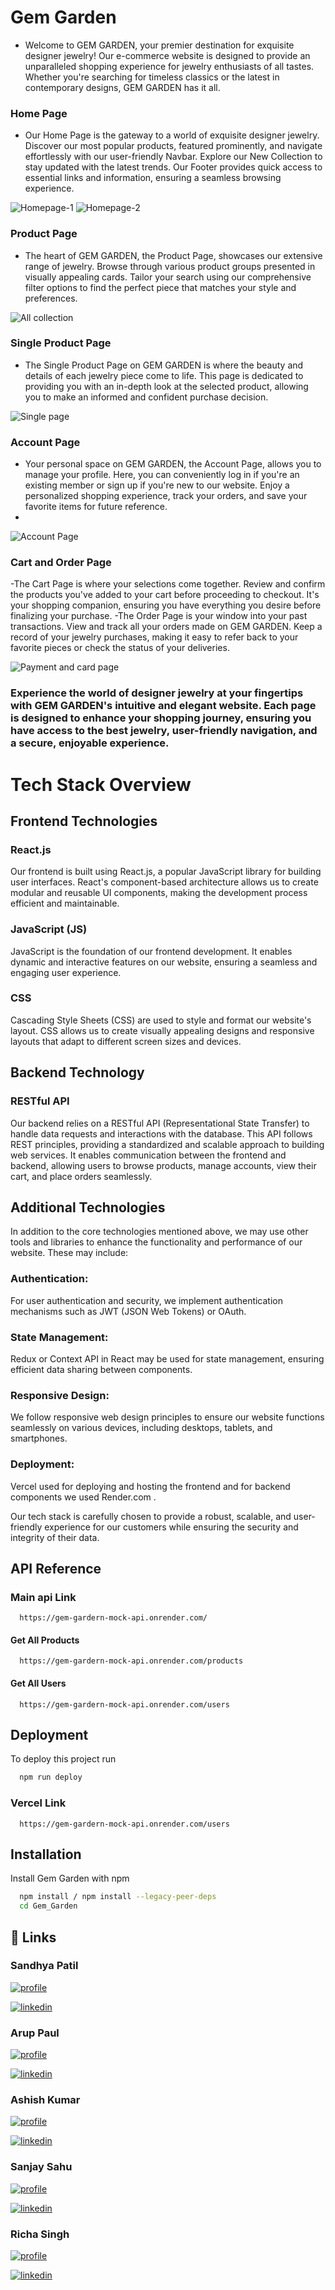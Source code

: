 # Gem Garden
- Welcome to GEM GARDEN, your premier destination for exquisite designer jewelry! Our e-commerce website is designed to provide an unparalleled shopping experience for jewelry enthusiasts of all tastes. Whether you're searching for timeless classics or the latest in contemporary designs, GEM GARDEN has it all.

### Home Page
- Our Home Page is the gateway to a world of exquisite designer jewelry. Discover our most popular products, featured prominently, and navigate effortlessly with our user-friendly Navbar. Explore our New Collection to stay updated with the latest trends. Our Footer provides quick access to essential links and information, ensuring a seamless browsing experience.

![Homepage-1](https://github.com/patil-sandhya/Gem_Garden/assets/112822104/09fe16c4-a417-4135-a4d1-37b2d286f878)
![Homepage-2](https://github.com/patil-sandhya/Gem_Garden/assets/112822104/aa2085f5-df9e-441d-bbd3-7cb2e3eafda0)

### Product Page
- The heart of GEM GARDEN, the Product Page, showcases our extensive range of jewelry. Browse through various product groups presented in visually appealing cards. Tailor your search using our comprehensive filter options to find the perfect piece that matches your style and preferences.
  
![All collection](https://github.com/patil-sandhya/Gem_Garden/assets/112822104/fc3e9bde-e4f3-4d22-8218-a7db687b46b5)

### Single Product Page
- The Single Product Page on GEM GARDEN is where the beauty and details of each jewelry piece come to life. This page is dedicated to providing you with an in-depth look at the selected product, allowing you to make an informed and confident purchase decision.

![Single page](https://github.com/patil-sandhya/Gem_Garden/assets/112822104/a991b430-8097-4ccc-8a5d-2ceed241e890)

### Account Page
- Your personal space on GEM GARDEN, the Account Page, allows you to manage your profile. Here, you can conveniently log in if you're an existing member or sign up if you're new to our website. Enjoy a personalized shopping experience, track your orders, and save your favorite items for future reference.
- 
![Account Page](https://github.com/patil-sandhya/Gem_Garden/assets/112822104/a7f91e57-0435-4c9b-9b29-4d8f3a75eb95)

### Cart and Order Page
-The Cart Page is where your selections come together. Review and confirm the products you've added to your cart before proceeding to checkout. It's your shopping companion, ensuring you have everything you desire before finalizing your purchase.
-The Order Page is your window into your past transactions. View and track all your orders made on GEM GARDEN. Keep a record of your jewelry purchases, making it easy to refer back to your favorite pieces or check the status of your deliveries.

![Payment and card page](https://github.com/patil-sandhya/Gem_Garden/assets/112822104/927d78cf-9a89-4743-b1c8-59e1e60e7b08)


### Experience the world of designer jewelry at your fingertips with GEM GARDEN's intuitive and elegant website. Each page is designed to enhance your shopping journey, ensuring you have access to the best jewelry, user-friendly navigation, and a secure, enjoyable experience.

# Tech Stack Overview
## Frontend Technologies

### React.js
Our frontend is built using React.js, a popular JavaScript library for building user interfaces. React's component-based architecture allows us to create modular and reusable UI components, making the development process efficient and maintainable.

### JavaScript (JS)
JavaScript is the foundation of our frontend development. It enables dynamic and interactive features on our website, ensuring a seamless and engaging user experience.

### CSS
Cascading Style Sheets (CSS) are used to style and format our website's layout. CSS allows us to create visually appealing designs and responsive layouts that adapt to different screen sizes and devices.

## Backend Technology

### RESTful API
Our backend relies on a RESTful API (Representational State Transfer) to handle data requests and interactions with the database. This API follows REST principles, providing a standardized and scalable approach to building web services. It enables communication between the frontend and backend, allowing users to browse products, manage accounts, view their cart, and place orders seamlessly.

## Additional Technologies

In addition to the core technologies mentioned above, we may use other tools and libraries to enhance the functionality and performance of our website. These may include:

### Authentication: 

For user authentication and security, we implement authentication mechanisms such as JWT (JSON Web Tokens) or OAuth.


### State Management:

Redux or Context API in React may be used for state management, ensuring efficient data sharing between components.

### Responsive Design: 

We follow responsive web design principles to ensure our website functions seamlessly on various devices, including desktops, tablets, and smartphones.


### Deployment: 

Vercel used for deploying and hosting the frontend and for backend components we used Render.com .

Our tech stack is carefully chosen to provide a robust, scalable, and user-friendly experience for our customers while ensuring the security and integrity of their data.

## API Reference

### Main api Link

```http
  https://gem-gardern-mock-api.onrender.com/
```
#### Get All Products

```http
  https://gem-gardern-mock-api.onrender.com/products
```

#### Get All Users

```http
  https://gem-gardern-mock-api.onrender.com/users
```



## Deployment

To deploy this project run

```bash
  npm run deploy
```

### Vercel Link 

```http
  https://gem-gardern-mock-api.onrender.com/users
```

## Installation

Install Gem Garden with npm

```bash
  npm install / npm install --legacy-peer-deps
  cd Gem_Garden
```

    
## 🔗 Links
 
 ### Sandhya Patil

[![profile](https://img.shields.io/badge/my_portfolio-000?style=for-the-badge&logo=ko-fi&logoColor=white)](https://github.com/patil-sandhya)

[![linkedin](https://img.shields.io/badge/linkedin-0A66C2?style=for-the-badge&logo=linkedin&logoColor=white)](https://www.linkedin.com/)

 ### Arup Paul

[![profile](https://img.shields.io/badge/my_portfolio-000?style=for-the-badge&logo=ko-fi&logoColor=white)](https://github.com/Its-Arup)

[![linkedin](https://img.shields.io/badge/linkedin-0A66C2?style=for-the-badge&logo=linkedin&logoColor=white)](https://www.linkedin.com/in/arup-paul-310270243/)

### Ashish Kumar

[![profile](https://img.shields.io/badge/my_portfolio-000?style=for-the-badge&logo=ko-fi&logoColor=white)](https://github.com/ashishsen003)

[![linkedin](https://img.shields.io/badge/linkedin-0A66C2?style=for-the-badge&logo=linkedin&logoColor=white)](https://www.linkedin.com/in/arup-paul-310270243/)

### Sanjay Sahu
 

[![profile](https://img.shields.io/badge/my_portfolio-000?style=for-the-badge&logo=ko-fi&logoColor=white)](https://github.com/sanju01sahu)

[![linkedin](https://img.shields.io/badge/linkedin-0A66C2?style=for-the-badge&logo=linkedin&logoColor=white)](https://www.linkedin.com/in/arup-paul-310270243/)

### Richa Singh
 

[![profile](https://img.shields.io/badge/my_portfolio-000?style=for-the-badge&logo=ko-fi&logoColor=white)](https://github.com/Richasi)

[![linkedin](https://img.shields.io/badge/linkedin-0A66C2?style=for-the-badge&logo=linkedin&logoColor=white)](https://www.linkedin.com/in/arup-paul-310270243/)



